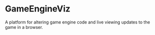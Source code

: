 # GameEngineViz
A platform for altering game engine code and live viewing updates to the game in a browser.
